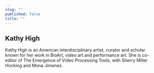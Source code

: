 ```yaml
---
slug: ""
published: false
title: ""
---
```


## Kathy High

Kathy High is an American interdisciplinary artist, curator and scholar known for her work in BioArt, video art and performance art. She is co-editor of The Emergence of Video Processing Tools, with Sherry Miller Hocking and Mona Jimenez.
